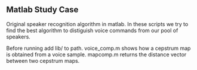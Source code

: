 Matlab Study Case
-----------------

Original speaker recognition algorithm in matlab. In these scripts we try to find the best algorithm to distiguish voice commands from our pool of speakers.

Before running add lib/ to path.
voice_comp.m shows how a cepstrum map is obtained from a voice sample. 
mapcomp.m returns the distance vector between two cepstrum maps.
